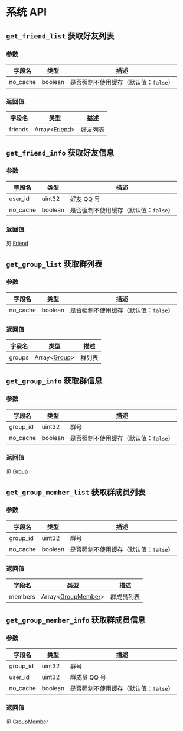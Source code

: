 # 系统 API

## `get_friend_list` 获取好友列表

### 参数

| 字段名 | 类型 | 描述 |
| --- | --- | --- |
| no_cache | boolean | 是否强制不使用缓存（默认值：`false`） |

### 返回值

| 字段名 | 类型 | 描述 |
| --- | --- | --- |
| friends | Array<[Friend](../struct/Friend.md)> | 好友列表 |

## `get_friend_info` 获取好友信息

### 参数

| 字段名 | 类型 | 描述 |
| --- | --- | --- |
| user_id | uint32 | 好友 QQ 号 |
| no_cache | boolean | 是否强制不使用缓存（默认值：`false`） |

### 返回值

见 [Friend](../struct/Friend.md)

## `get_group_list` 获取群列表

### 参数

| 字段名 | 类型 | 描述 |
| --- | --- | --- |
| no_cache | boolean | 是否强制不使用缓存（默认值：`false`） |

### 返回值

| 字段名 | 类型 | 描述 |
| --- | --- | --- |
| groups | Array<[Group](../struct/Group.md)> | 群列表 |

## `get_group_info` 获取群信息

### 参数

| 字段名 | 类型 | 描述 |
| --- | --- | --- |
| group_id | uint32 | 群号 |
| no_cache | boolean | 是否强制不使用缓存（默认值：`false`） |

### 返回值

见 [Group](../struct/Group.md)

## `get_group_member_list` 获取群成员列表

### 参数

| 字段名 | 类型 | 描述 |
| --- | --- | --- |
| group_id | uint32 | 群号 |
| no_cache | boolean | 是否强制不使用缓存（默认值：`false`） |

### 返回值

| 字段名 | 类型 | 描述 |
| --- | --- | --- |
| members | Array<[GroupMember](../struct/GroupMember.md)> | 群成员列表 |

## `get_group_member_info` 获取群成员信息

### 参数

| 字段名 | 类型 | 描述 |
| --- | --- | --- |
| group_id | uint32 | 群号 |
| user_id | uint32 | 群成员 QQ 号 |
| no_cache | boolean | 是否强制不使用缓存（默认值：`false`） |

### 返回值

见 [GroupMember](../struct/GroupMember.md)

